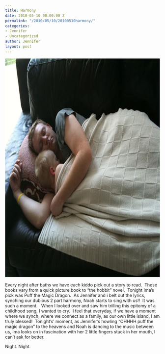 ```yaml
---
title: Harmony
date: 2010-05-10 00:00:00 Z
permalink: "/2010/05/10/20100510harmony/"
categories:
- Jennifer
- Uncategorized
author: Jennifer
layout: post
---
```


<img title="harmony" height="713" alt="harmony" width="950" class="alignleft size-full wp-image-671" src="/assets/images/Harmony/1273576762000-missing.jpg" />

<p style="text-align: left;">
  Every night after baths we have each kiddo pick out a story to read.  These books vary from a quick picture book to &#8220;the hobbit&#8221; novel.  Tonight Ima&#8217;s pick was Puff the Magic Dragon.  As Jennifer and i belt out the lyrics, synching our dubious 2 part harmony, Noah starts to sing with us!!  It was such a moment.   When I looked over and saw him trilling this epitomy of a childhood song, I wanted to cry.  I feel that everyday, if we have a moment where we synch, where we connect as a family, as our own little island, I am truly blessed!  Tonight&#8217;s&#8217; moment, as Jennifer&#8217;s howling &#8220;OHHHH puff the magic dragon&#8221; to the heavens and Noah is dancing to the music between us, Ima looks on in fascination with her 2 little fingers stuck in her mouth, I can&#8217;t ask for better.
</p>

Night. Night.
